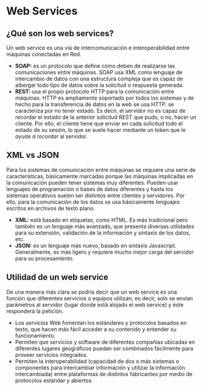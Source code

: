 #  Web Services

## ¿Qué son los web services?
Un web service es una vía de intercomunicación e interoperabilidad entre máquinas conectadas en Red. 

* **SOAP:** es un protocolo que define cómo deben de realizarse las comunicaciones entre máquinas. SOAP usa XML como lenguaje de intercambio de datos con una estructura compleja que es capaz de albergar todo tipo de datos sobre la solicitud o respuesta generada.
* **REST:** usa el propio protocolo HTTP para la comunicación entre máquinas. HTTP es ampliamente soportado por todos los sistemas y de hecho para la transferencia de datos en la web se usa HTTP.
se caracteriza por no tener estado. Es decir, el servidor no es capaz de recordar el estado de la anterior solicitud REST que pudo, o no, hacer un cliente. Por ello, el cliente tiene que enviar en cada solicitud todo el estado de su sesión, lo que se suele hacer mediante un token que le *ayude a recordar* al servidor.

## XML vs JSON
Para los sistemas de comunicación entre máquinas se requiere una serie de características, básicamente marcadas porque las máquinas implicadas en la comunicación pueden tener sistemas muy diferentes. Pueden usar lenguajes de programación o bases de datos diferentes y hasta los sistemas operativos suelen ser distintos entre clientes y servidores. Por ello, para la comunicación de los datos se usa básicamente lenguajes escritos en archivos de texto plano.

* **XML:** está basado en etiquetas, como HTML. Es más tradicional pero también es un lenguaje más avanzado, que presenta diversas utilidades para su extensión, validación de la información y sintaxis de los datos, etc.
* **JSON:** es un lenguaje más nuevo, basado en sintaxis Javascript. Generalmente, es más ligero y requiere mucho mejor carga del servidor para su procesamiento.

## Utilidad de un web service
De una manera más clara se podría decir que un web service es una función que diferentes servicios o equipos utilizan; es decir, solo se envían parámetros al servidor (lugar donde está alojado el web service) y éste responderá la petición. 
* Los servicios Web fomentan los estándares y protocolos basados en texto, que hacen más fácil acceder a su contenido y entender su funcionamiento.
* Permiten que servicios y software de diferentes compañías ubicadas en diferentes lugares geográficos puedan ser combinados fácilmente para proveer servicios integrados.
* Permiten la interoperabilidad (capacidad de dos o más sistemas o componentes para intercambiar información y utilizar la información intercambiada) entre plataformas de distintos fabricantes por medio de protocolos estándar y abiertos.
